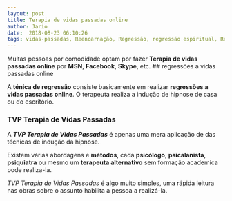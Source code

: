 ```yaml
---
layout: post
title: Terapia de vidas passadas online
author: Jario
date:  2018-08-23 06:10:26
tags: vidas-passadas, Reencarnação, Regressão, regressão espiritual, Regressão mental, Vidas Passadas
---
```

Muitas pessoas por comodidade optam por fazer **Terapia de vidas passadas online** por **MSN**, **Facebook**, **Skype**, etc.      ## regressões a vidas passadas online

A **ténica de regressão** consiste basicamente em realizar **regressões a vidas passadas online**. O terapeuta realiza a indução de hipnose de casa ou do escritório.

### TVP Terapia de Vidas Passadas

A **_TVP Terapia de Vidas Passadas_** é apenas uma mera aplicação de das técnicas de indução da hipnose. 

Existem várias abordagens e **métodos**, cada **psicólogo**, **psicalanista**, **psiquiatra** ou mesmo um **terapeuta alternativo** sem formação academica pode realiza-la. 

_TVP Terapia de Vidas Passadas_ é algo muito simples, uma rápida leitura nas obras sobre o assunto habilita a pessoa a realizá-la.